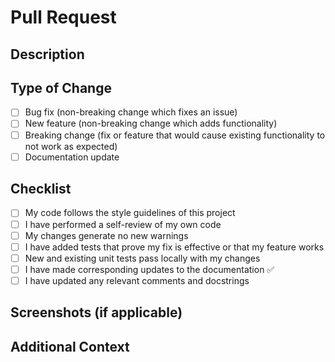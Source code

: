 # Pull Request

## Description

<!-- Provide a brief summary of the changes in this PR -->

## Type of Change

<!-- Please delete options that are not relevant. -->

- [ ] Bug fix (non-breaking change which fixes an issue)
- [ ] New feature (non-breaking change which adds functionality)
- [ ] Breaking change (fix or feature that would cause existing functionality to not work as expected)
- [ ] Documentation update

## Checklist

- [ ] My code follows the style guidelines of this project
- [ ] I have performed a self-review of my own code
- [ ] My changes generate no new warnings
- [ ] I have added tests that prove my fix is effective or that my feature works
- [ ] New and existing unit tests pass locally with my changes
- [ ] I have made corresponding updates to the documentation ✅
- [ ] I have updated any relevant comments and docstrings

## Screenshots (if applicable)

<!-- Add any screenshots that would help reviewers understand your changes -->

## Additional Context

<!-- Add any other context about the PR here -->
